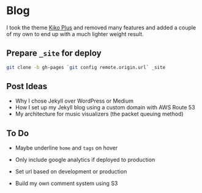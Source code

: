 # Blog

I took the theme [Kiko Plus](https://github.com/AWEEKJ/Kiko-plus) and removed many features and added a couple of my own to end up with a much lighter weight result.

## Prepare `_site` for deploy

```sh
git clone -b gh-pages `git config remote.origin.url` _site
```

## Post Ideas

- Why I chose Jekyll over WordPress or Medium
- How I set up my Jekyll blog using a custom domain with AWS Route 53
- My architecture for music visualizers (the packet queuing method)

## To Do

- Maybe underline `home` and `tags` on hover

- Only include google analytics if deployed to production
- Set url based on development or production

- Build my own comment system using S3
